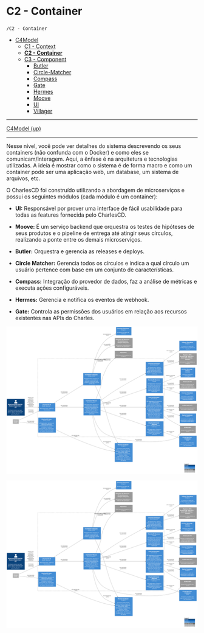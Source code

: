 # C2 - Container

`/C2 - Container`

* [C4Model](/docs/README.md)
  * [C1 -  Context](/docs/C1%20-%20%20Context/README.md)
  * [**C2 - Container**](/docs/C2%20-%20Container/README.md)
  * [C3 -  Component](/docs/C3%20-%20%20Component/README.md)
    * [Butler](/docs/C3%20-%20%20Component/Butler/README.md)
    * [Circle-Matcher](/docs/C3%20-%20%20Component/Circle-Matcher/README.md)
    * [Compass](/docs/C3%20-%20%20Component/Compass/README.md)
    * [Gate](/docs/C3%20-%20%20Component/Gate/README.md)
    * [Hermes](/docs/C3%20-%20%20Component/Hermes/README.md)
    * [Moove](/docs/C3%20-%20%20Component/Moove/README.md)
    * [UI](/docs/C3%20-%20%20Component/UI/README.md)
    * [Villager](/docs/C3%20-%20%20Component/Villager/README.md)

---

[C4Model (up)](/docs/README.md)

---


Nesse nível, você pode ver detalhes do sistema descrevendo os seus containers (não confunda com o Docker) e como eles se comunicam/interagem. Aqui, a ênfase é na arquitetura e tecnologias utilizadas. 
A ideia é mostrar como o sistema é de forma macro e como um container pode ser uma aplicação web, um database, um sistema de arquivos, etc.

O CharlesCD foi construído utilizando a abordagem de microserviços e possui os seguintes módulos (cada módulo é um container):

- **UI:**  Responsável por prover uma interface de fácil usabilidade para todas as features fornecida pelo CharlesCD.

- **Moove:** É um serviço backend que orquestra os testes de hipóteses de seus produtos e o pipeline de entrega até atingir seus círculos, realizando a ponte entre os demais microserviços.

- **Butler:** Orquestra e gerencia as releases e deploys.

- **Circle Matcher:** Gerencia todos os círculos e indica a qual círculo um usuário pertence com base em um conjunto de características.

- **Compass:** Integração do provedor de dados, faz a análise de métricas e executa ações configuráveis.

- **Hermes:** Gerencia e notifica os eventos de webhook.

- **Gate:** Controla as permissões dos usuários em relação aos recursos existentes nas APIs do Charles.

![diagram](c2.svg)


![diagram](c2.svg)